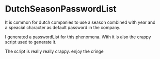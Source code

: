 # DutchSeasonPasswordList
It is common for dutch companies to use a season combined with year and a speacial character as default password in the company. 

I generated a passwordList for this phenomena. With it is also the crappy script used to generate it. 

The script is really really crappy. enjoy the cringe

